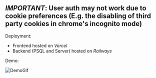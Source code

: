 
## *_IMPORTANT_*: User auth may not work due to cookie preferences (E.g. the disabling of third party cookies in chrome's incognito mode)


Deployment: 
* Frontend hosted on _Vercel_
* Backend (PSQL and Server) hosted on _Railways_



Demo:


![DemoGif](./demoGif.gif)
